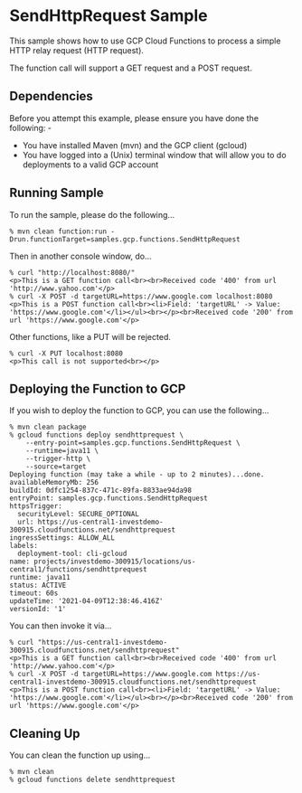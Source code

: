 SendHttpRequest Sample
======================

This sample shows how to use GCP Cloud Functions to process a simple HTTP relay request (HTTP request).

The function call will support a GET request and a POST request.

Dependencies
------------
Before you attempt this example, please ensure you have done the following: -
- You have installed Maven (mvn) and the GCP client (gcloud)
- You have logged into a (Unix) terminal window that will allow you to do deployments to a valid GCP account

Running Sample
--------------
To run the sample, please do the following...

    % mvn clean function:run -Drun.functionTarget=samples.gcp.functions.SendHttpRequest

Then in another console window, do...

    % curl "http://localhost:8080/"
    <p>This is a GET function call<br><br>Received code '400' from url 'http://www.yahoo.com'</p>
    % curl -X POST -d targetURL=https://www.google.com localhost:8080
    <p>This is a POST function call<br><li>Field: 'targetURL' -> Value: 'https://www.google.com'</li></ul><br></p><br>Received code '200' from url 'https://www.google.com'</p>

Other functions, like a PUT will be rejected.

    % curl -X PUT localhost:8080
    <p>This call is not supported<br></p>

Deploying the Function to GCP
-----------------------------
If you wish to deploy the function to GCP, you can use the following...

    % mvn clean package
    % gcloud functions deploy sendhttprequest \
        --entry-point=samples.gcp.functions.SendHttpRequest \
        --runtime=java11 \
        --trigger-http \
        --source=target
    Deploying function (may take a while - up to 2 minutes)...done.                                                
    availableMemoryMb: 256
    buildId: 0dfc1254-837c-471c-89fa-8833ae94da98
    entryPoint: samples.gcp.functions.SendHttpRequest
    httpsTrigger:
      securityLevel: SECURE_OPTIONAL
      url: https://us-central1-investdemo-300915.cloudfunctions.net/sendhttprequest
    ingressSettings: ALLOW_ALL
    labels:
      deployment-tool: cli-gcloud
    name: projects/investdemo-300915/locations/us-central1/functions/sendhttprequest
    runtime: java11
    status: ACTIVE
    timeout: 60s
    updateTime: '2021-04-09T12:38:46.416Z'
    versionId: '1'

You can then invoke it via...

    % curl "https://us-central1-investdemo-300915.cloudfunctions.net/sendhttprequest"
    <p>This is a GET function call<br><br>Received code '400' from url 'http://www.yahoo.com'</p>
    % curl -X POST -d targetURL=https://www.google.com https://us-central1-investdemo-300915.cloudfunctions.net/sendhttprequest
    <p>This is a POST function call<br><li>Field: 'targetURL' -> Value: 'https://www.google.com'</li></ul><br></p><br>Received code '200' from url 'https://www.google.com'</p>

Cleaning Up
-----------
You can clean the function up using...

    % mvn clean
    % gcloud functions delete sendhttprequest


